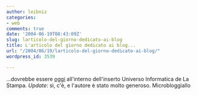 ```yaml
---
author: leibniz
categories:
- web
comments: true
date: '2004-06-19T08:43:09Z'
slug: larticolo-del-giorno-dedicato-ai-blog
title: L'articolo del giorno dedicato ai blog...
url: "/2004/06/19/larticolo-del-giorno-dedicato-ai-blog/"
wordpress_id: 3539

---
```

...dovrebbe essere [oggi](http://www.iftf.it/yellowblog/archivio.asp?month=2004/06#1124) all'interno dell'inserto Universo Informatica de La Stampa. _Update_: sì, c'è, e l'autore è stato molto generoso.
Microbloggiallo

